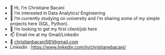 - 👋 Hi, I’m Christiane Bacani
- 👀 I’m interested in Data Analytics/ Engineering
- 🌱 I’m currently studying on university and I'm sharing some of my simple projects here (SQL, Python).
- 💞️ I’m looking to get my first client/job here
- 📫 Email me at my Gmail/Linkedin
- 📧 christianbacani581@gmail.com
- Linkedin  : https://www.linkedin.com/in/christianebacani/
<!---
christianebacani/christianebacani is a ✨ special ✨ repository because its `README.md` (this file) appears on your GitHub profile.
You can click the Preview link to take a look at your changes.
--->
